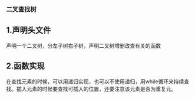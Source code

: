 ### 二叉查找树
## 1.声明头文件
声明一个二叉树，分左子树右子树，声明二叉树增删改查有关的函数
## 2.函数实现
在查找元素的时候，可以用递归实现，也可以不使用递归，用while循环来持续查找。插入元素的时候要查找可插入的位置，还要注意该元素是否为重复元。
